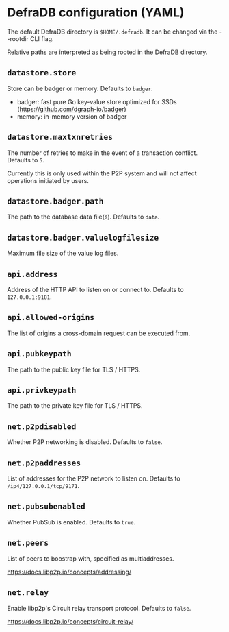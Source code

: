 # DefraDB configuration (YAML)

The default DefraDB directory is `$HOME/.defradb`. It can be changed via the --rootdir CLI flag.

Relative paths are interpreted as being rooted in the DefraDB directory.

## `datastore.store`

Store can be badger or memory. Defaults to `badger`.

- badger: fast pure Go key-value store optimized for SSDs (https://github.com/dgraph-io/badger)
- memory: in-memory version of badger

## `datastore.maxtxnretries`

The number of retries to make in the event of a transaction conflict. Defaults to `5`.

Currently this is only used within the P2P system and will not affect operations initiated by users.

## `datastore.badger.path`

The path to the database data file(s). Defaults to `data`.

## `datastore.badger.valuelogfilesize`

Maximum file size of the value log files.

## `api.address`

Address of the HTTP API to listen on or connect to. Defaults to `127.0.0.1:9181`.

## `api.allowed-origins`

The list of origins a cross-domain request can be executed from.

## `api.pubkeypath`

The path to the public key file for TLS / HTTPS.

## `api.privkeypath`

The path to the private key file for TLS / HTTPS.

## `net.p2pdisabled`

Whether P2P networking is disabled. Defaults to `false`.

## `net.p2paddresses`

List of addresses for the P2P network to listen on. Defaults to `/ip4/127.0.0.1/tcp/9171`.

## `net.pubsubenabled`

Whether PubSub is enabled. Defaults to `true`.

## `net.peers`

List of peers to boostrap with, specified as multiaddresses.

https://docs.libp2p.io/concepts/addressing/

## `net.relay`

Enable libp2p's Circuit relay transport protocol. Defaults to `false`.

https://docs.libp2p.io/concepts/circuit-relay/